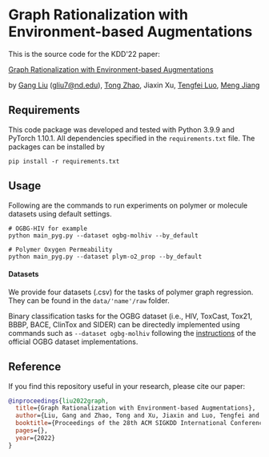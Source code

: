 Graph Rationalization with Environment-based Augmentations
====

This is the source code for the KDD'22 paper:

[Graph Rationalization with Environment-based Augmentations](https://arxiv.org/pdf/2206.02886.pdf)

by [Gang Liu](https://liugangcode.github.io/) ([gliu7@nd.edu](mailto:gliu7@nd.edu)), [Tong Zhao](https://tzhao.io/), Jiaxin Xu, [Tengfei Luo](https://monsterlab.nd.edu/), [Meng Jiang](http://www.meng-jiang.com/)

## Requirements

This code package was developed and tested with Python 3.9.9 and PyTorch 1.10.1. All dependencies specified in the ```requirements.txt``` file. The packages can be installed by
```
pip install -r requirements.txt
```

## Usage

Following are the commands to run experiments on polymer or molecule datasets using default settings.

```
# OGBG-HIV for example
python main_pyg.py --dataset ogbg-molhiv --by_default

# Polymer Oxygen Permeability
python main_pyg.py --dataset plym-o2_prop --by_default
```

#### Datasets

We provide four datasets (.csv) for the tasks of polymer graph regression. They can be found in the ``` data/'name'/raw ``` folder. 

Binary classification tasks for the OGBG dataset (i.e., HIV, ToxCast, Tox21, BBBP, BACE, ClinTox and SIDER) can be directedly implemented using commands such as ``` --dataset ogbg-molhiv ``` following the [instructions](https://github.com/snap-stanford/ogb/tree/master/examples/graphproppred/mol) of the official OGBG dataset implementations.

## Reference

If you find this repository useful in your research, please cite our paper:

```bibtex
@inproceedings{liu2022graph,
  title={Graph Rationalization with Environment-based Augmentations},
  author={Liu, Gang and Zhao, Tong and Xu, Jiaxin and Luo, Tengfei and Jiang, Meng},
  booktitle={Proceedings of the 28th ACM SIGKDD International Conference on Knowledge Discovery & Data Mining},
  pages={},
  year={2022}
}

```
